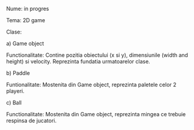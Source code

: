 Nume: in progres

Tema: 2D game

Clase:

a) Game object
  
Functionalitate: Contine pozitia obiectului (x si y), dimensiunile (width and height) si velocity. Reprezinta fundatia urmatoarelor clase.

b) Paddle

Funtionalitate: Mostenita din Game object, reprezinta paletele celor 2 playeri.

c) Ball

Functionalitate: Mostenita din Game object, reprezinta mingea ce trebuie respinsa de jucatori.
  

